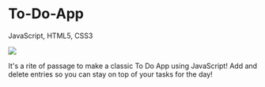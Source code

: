 # To-Do-App
JavaScript, HTML5, CSS3

![](gifLinkwillGoHere)

It's a rite of passage to make a classic To Do App using JavaScript! Add and delete entries so you can stay on top of your tasks for the day!

